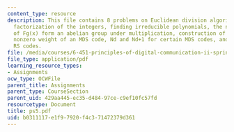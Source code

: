 ```yaml
---
content_type: resource
description: This file contains 8 problems on Euclidean division algorithm, unique
  factorization of the integers, finding irreducible polynomials, the nonzero elements
  of Fg(x) form an abelian group under multiplication, construction of F32, second
  nonzero weight of an MDS code, Nd and Nd+1 for certain MDS codes, and doubly extended
  RS codes.
file: /media/courses/6-451-principles-of-digital-communication-ii-spring-2005/b0311117e1f97920f4c371472379d361_ps5.pdf
file_type: application/pdf
learning_resource_types:
- Assignments
ocw_type: OCWFile
parent_title: Assignments
parent_type: CourseSection
parent_uid: 429aa445-ec35-d484-97ce-c9ef10fc57fd
resourcetype: Document
title: ps5.pdf
uid: b0311117-e1f9-7920-f4c3-71472379d361
---
```

